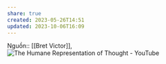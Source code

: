 ```yaml
---
share: true
created: 2023-05-26T14:51
updated: 2023-10-06T16:09
---
```

Nguồn:: [[Bret Victor]], ![The Humane Representation of Thought - YouTube](https://www.youtube.com/embed/agOdP2Bmieg)
